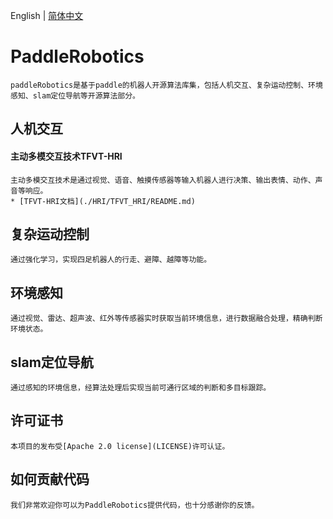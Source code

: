 English | [简体中文](README.md)

# PaddleRobotics
    paddleRobotics是基于paddle的机器人开源算法库集，包括人机交互、复杂运动控制、环境感知、slam定位导航等开源算法部分。

## 人机交互
#### 主动多模交互技术TFVT-HRI
    主动多模交互技术是通过视觉、语音、触摸传感器等输入机器人进行决策、输出表情、动作、声音等响应。
    * [TFVT-HRI文档](./HRI/TFVT_HRI/README.md)

## 复杂运动控制
    通过强化学习，实现四足机器人的行走、避障、越障等功能。

## 环境感知
    通过视觉、雷达、超声波、红外等传感器实时获取当前环境信息，进行数据融合处理，精确判断环境状态。

## slam定位导航
    通过感知的环境信息，经算法处理后实现当前可通行区域的判断和多目标跟踪。

## 许可证书
    本项目的发布受[Apache 2.0 license](LICENSE)许可认证。

## 如何贡献代码

    我们非常欢迎你可以为PaddleRobotics提供代码，也十分感谢你的反馈。
